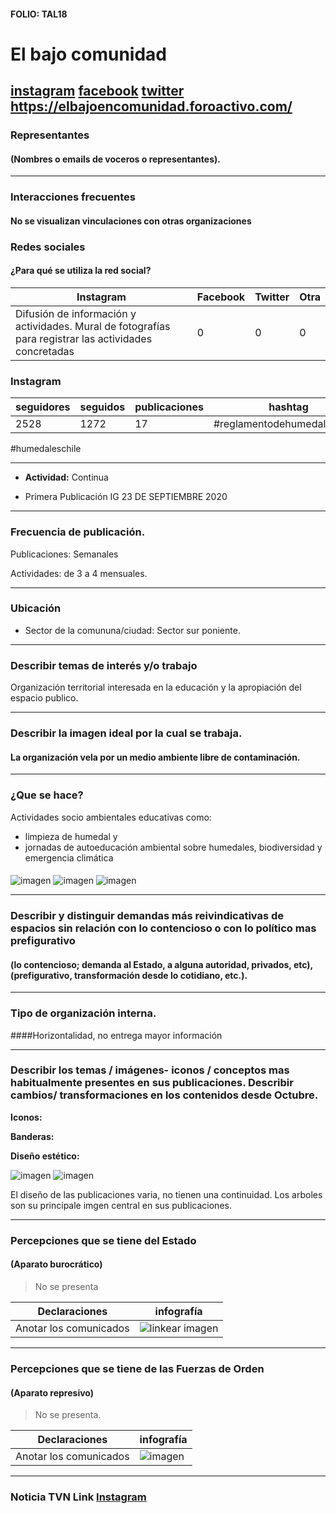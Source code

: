 #### FOLIO: TAL18
# El bajo comunidad

[instagram](https://www.instagram.com/elbajoencomunidad/)
[facebook]()
[twitter]()
<https://elbajoencomunidad.foroactivo.com/>
---

### Representantes
#### (Nombres o emails de voceros o representantes).

---
### Interacciones frecuentes
#### No se visualizan vinculaciones con otras organizaciones

### Redes sociales
#### ¿Para qué se utiliza la red social?
| Instagram | Facebook | Twitter | Otra 
|---|---|---|---|
|Difusión de información y actividades. Mural de fotografías para registrar las actividades concretadas|0|0| 0|

### **Instagram**
| seguidores | seguidos | publicaciones | hashtag 
|---|---|---|---|
|2528|1272|17| #reglamentodehumedalesahora
#humedaleschile

---

* **Actividad:**   Continua 

* Primera Publicación IG 23 DE SEPTIEMBRE 2020

---
### Frecuencia de publicación.

Publicaciones: Semanales

Actividades: de 3 a 4 mensuales. 

---
### Ubicación
* Sector de la comununa/ciudad: Sector sur poniente.

---
### Describir temas de interés y/o trabajo
Organización territorial interesada en la educación y la apropiación del espacio publico.

---
### Describir la imagen ideal por la cual se trabaja.
#### La organización vela por un medio ambiente libre de contaminación.

---
### ¿Que se hace?
Actividades socio ambientales educativas como:
- limpieza de humedal y
- jornadas de autoeducación ambiental sobre humedales, biodiversidad y emergencia climática
#### 
![imagen](2.png)
![imagen](6.png)
![imagen](lim.png)


---
### Describir y distinguir demandas más reivindicativas de espacios sin relación con lo contencioso o con lo político mas prefigurativo
#### (lo contencioso; demanda al Estado, a alguna autoridad, privados, etc), (prefigurativo, transformación desde lo cotidiano, etc.).

---
### Tipo de organización interna.
####Horizontalidad, no entrega mayor información

---
### Describir los temas / imágenes- iconos / conceptos mas habitualmente presentes en sus publicaciones. Describir cambios/ transformaciones en los contenidos desde Octubre.

**Iconos:**

**Banderas:**

**Diseño estético:**

![imagen](5.png)
![imagen](3.png)


> 
El diseño de las publicaciones varia, no tienen una continuidad. Los arboles son su principale imgen central en sus publicaciones. 

---
### Percepciones que se tiene del Estado
#### (Aparato burocrático)
>No se presenta

| Declaraciones | infografía | 
|---|---|
|Anotar los comunicados | ![linkear imagen]() |

---
### Percepciones que se tiene de las Fuerzas de Orden
#### (Aparato represivo)
> No se presenta. 

| Declaraciones | infografía | 
|---|---|
|Anotar los comunicados | ![imagen]() |


---
### Noticia TVN Link [Instagram](https://www.instagram.com/p/CFyOYL7jK2k/)
